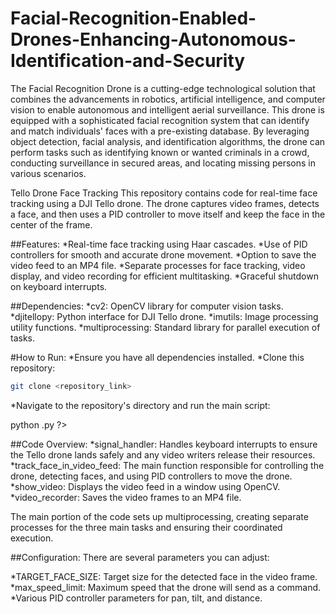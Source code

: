 # Facial-Recognition-Enabled-Drones-Enhancing-Autonomous-Identification-and-Security


The Facial Recognition Drone is a cutting-edge technological solution that combines the advancements in robotics, artificial intelligence, and computer vision to enable autonomous and intelligent aerial surveillance. This drone is equipped with a sophisticated facial recognition system that can identify and match individuals' faces with a pre-existing database. By leveraging object detection, facial analysis, and identification algorithms, the drone can perform tasks such as identifying known or wanted criminals in a crowd, conducting surveillance in secured areas, and locating missing persons in various scenarios.


Tello Drone Face Tracking
This repository contains code for real-time face tracking using a DJI Tello drone. The drone captures video frames, detects a face, and then uses a PID controller to move itself and keep the face in the center of the frame.

##Features:
    *Real-time face tracking using Haar cascades.
    *Use of PID controllers for smooth and accurate drone movement.
    *Option to save the video feed to an MP4 file.
    *Separate processes for face tracking, video display, and video recording for efficient multitasking.
    *Graceful shutdown on keyboard interrupts.

##Dependencies:
    *cv2: OpenCV library for computer vision tasks.
    *djitellopy: Python interface for DJI Tello drone.
    *imutils: Image processing utility functions.
    *multiprocessing: Standard library for parallel execution of tasks.

#How to Run:
*Ensure you have all dependencies installed.
*Clone this repository:

``` bash
git clone <repository_link>
```

*Navigate to the repository's directory and run the main script:
<?php
cd <repository_directory>
python <script_name>.py
?>

##Code Overview:
*signal_handler: Handles keyboard interrupts to ensure the Tello drone lands safely and any video writers release their resources.
*track_face_in_video_feed: The main function responsible for controlling the drone, detecting faces, and using PID controllers to move the drone.
*show_video: Displays the video feed in a window using OpenCV.
*video_recorder: Saves the video frames to an MP4 file.

The main portion of the code sets up multiprocessing, creating separate processes for the three main tasks and ensuring their coordinated execution.

##Configuration:
There are several parameters you can adjust:

*TARGET_FACE_SIZE: Target size for the detected face in the video frame.
*max_speed_limit: Maximum speed that the drone will send as a command.
*Various PID controller parameters for pan, tilt, and distance.